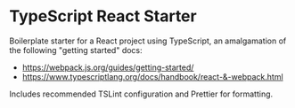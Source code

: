 # TypeScript React Starter

Boilerplate starter for a React project using TypeScript, an amalgamation of the following "getting started" docs:

- https://webpack.js.org/guides/getting-started/
- https://www.typescriptlang.org/docs/handbook/react-&-webpack.html

Includes recommended TSLint configuration and Prettier for formatting.
